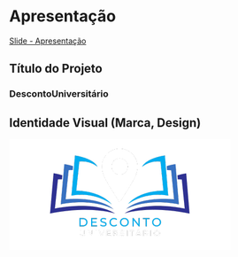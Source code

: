 # Apresentação

[Slide - Apresentação](./Slides%20-%20Apresenta%C3%A7%C3%A3o.pdf)

## Título do Projeto

### DescontoUniversitário

## Identidade Visual (Marca, Design)

![Logo](src/AppDescontoUniver/AppDescontoUniver/wwwroot/img/logo.png)
